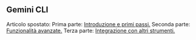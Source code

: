 ## Gemini CLI
Articolo spostato:
Prima parte:
[Introduzione e primi passi.](gemini-cli/gemini-cli-1.md)
Seconda parte:
[Funzionalità avanzate.](gemini-cli/gemini-cli-2.md)
Terza parte:
[Integrazione con altri strumenti.](gemini-cli/gemini-cli-3.md)